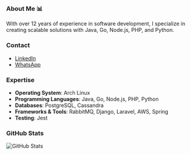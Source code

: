 ### About Me 📊

With over 12 years of experience in software development, I specialize in creating scalable solutions with Java, Go, Node.js, PHP, and Python.

### Contact
- [LinkedIn](https://www.linkedin.com/in/micaelparadox/)
- [WhatsApp](https://api.whatsapp.com/send?phone=5547996428339&text=Ol%C3%A1%2C%20vim%20pelo%20github.)

### Expertise
- **Operating System**: Arch Linux
- **Programming Languages**: Java, Go, Node.js, PHP, Python
- **Databases**: PostgreSQL, Cassandra
- **Frameworks & Tools**: RabbitMQ, Django, Laravel, AWS, Spring
- **Testing**: Jest

### GitHub Stats
![GitHub Stats](https://github-readme-stats.vercel.app/api/top-langs/?username=micaelparadox&layout=compact&theme=radical)

